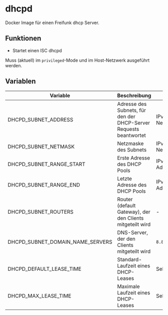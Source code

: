 # dhcpd

Docker Image für einen Freifunk dhcp Server.

## Funktionen

* Startet einen ISC dhcpd

Muss (aktuell) im `privileged`-Mode und im Host-Netzwerk ausgeführt werden.

## Variablen

| Variable                         | Beschreibung                                                      | Format           | Standardwert       | Benötigt           |
| -------------------------------- | ----------------------------------------------------------------- | ---------------- | ------------------ | ------------------ |
| DHCPD_SUBNET_ADDRESS             | Adresse des Subnets, für den der DHCP-Server Requests beantwortet | IPv4-Netzadresse | -                  | :white_check_mark: |
| DHCPD_SUBNET_NETMASK             | Netzmaske des Subnets                                             | IPv4-Netzmaske   | -                  | :white_check_mark: |
| DHCPD_SUBNET_RANGE_START         | Erste Adresse des DHCP Pools                                      | IPv4-Adresse     | -                  | :white_check_mark: |
| DHCPD_SUBNET_RANGE_END           | Letzte Adresse des DHCP Pools                                     | IPv4-Adresse     | -                  | :white_check_mark: |
| DHCPD_SUBNET_ROUTERS             | Router (default Gateway), der den Clients mitgeteilt wird         | -                | :white_check_mark: |                    |
| DHCPD_SUBNET_DOMAIN_NAME_SERVERS | DNS-Server, der den Clients mitgeteilt wird                       | `8.8.8.8`        | :x:                |                    |
| DHCPD_DEFAULT_LEASE_TIME         | Standard-Laufzeit eines DHCP-Leases                               | Sekunden         | `600`              | :x:                |
| DHCPD_MAX_LEASE_TIME             | Maximale Laufzeit eines DHCP-Leases                               | Sekunden         | `7200`             | :x:                |
